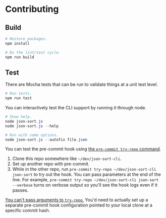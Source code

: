 # Contributing

## Build

```powershell
# Restore packages.
npm install

# Do the lint/test cycle.
npm run build
```

## Test

There are Mocha tests that can be run to validate things at a unit test level.

```powershell
# Run tests.
npm run test
```

You can interactively test the CLI support by running it through node.

```powershell
# Show help.
node json-sort.js
node json-sort.js --help

# Run with some options.
node json-sort.js --autofix file.json
```

You can test the pre-commit hook using [the `pre-commit try-repo` command](https://pre-commit.com/#developing-hooks-interactively).

1. Clone this repo somewhere like `~/dev/json-sort-cli`.
2. Set up another repo with pre-commit.
3. While in the other repo, run `pre-commit try-repo ~/dev/json-sort-cli json-sort` to try out the hook. You can pass parameters at the end of the line. For example, `pre-commit try-repo ~/dev/json-sort-cli json-sort --verbose` turns on verbose output so you'll see the hook logs even if it passes.

[You can't pass arguments to `try-repo`.](https://github.com/pre-commit/pre-commit/issues/850) You'd need to actually set up a separate pre-commit hook configuration pointed to your local clone at a specific commit hash.
